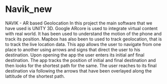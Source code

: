# Navik_new
NAVIK - AR based Geolocation
In this project the main software that we have used is UNITY 3D. 
Google ARcore is used to integrate virtual content with real world. It has been used to understand the motion of the phone and track its position.
Mapbox has also been to used to track geolocation, that is to track the live location data.
This app allows the user to navigate from one place to another using arrows and signs that direct the user to his destination.
Upon opening the app the user enters its initial anf final destination.
The app tracks the position of initial and final destination and then looks for the shortest path for the same.
The user reaches to its final destination via following the arrows that have been overlayed along the lattitude of the shortest path.
